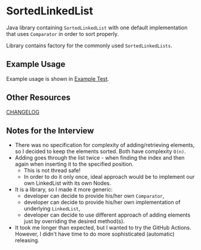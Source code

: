 # SortedLinkedList

Java library containing `SortedLinkedList` with one default implementation that uses `Comparator` in order to sort properly.

Library contains factory for the commonly used `SortedLinkedLists`.

## Example Usage

Example usage is shown in [Example Test](src/test/java/com/shipmonk/hiring/mikesjan/SortedLinkedListExampleTest.java).

## Other Resources

[CHANGELOG](CHANGELOG.md)

## Notes for the Interview

- There was no specification for complexity of adding/retrieving elements, so I decided to keep the elements sorted. Both have complexity `O(n)`.
- Adding goes through the list twice - when finding the index and then again when inserting it to the specified position.
  - This is not thread safe!
  - In order to do it only once, ideal approach would be to implement our own LinkedList with its own Nodes.
- It is a library, so I made it more generic:
  - developer can decide to provide his/her own `Comparator`,
  - developer can decide to provide his/her own implementation of underlying `LinkedList`,
  - developer can decide to use different approach of adding elements just by overriding the desired method(s).
- It took me longer than expected, but I wanted to try the GitHub Actions. However, I didn't have time to do more sophisticated (automatic) releasing.